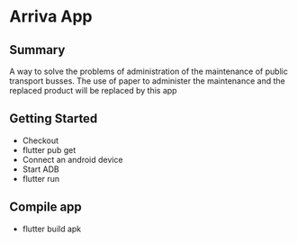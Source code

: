 # Arriva App

## Summary

A way to solve the problems of administration of the maintenance of public transport busses. The use of paper to administer the maintenance and the replaced product will be replaced by this app

## Getting Started

- Checkout 
- flutter pub get
- Connect an android device
- Start ADB
- flutter run

## Compile app
- flutter build apk
